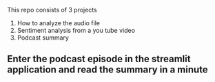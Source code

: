 This repo consists of 3 projects

1) How to analyze the audio file
2) Sentiment analysis from a you tube video
3) Podcast summary


## Enter the podcast episode in the streamlit application and read the summary in a minute
